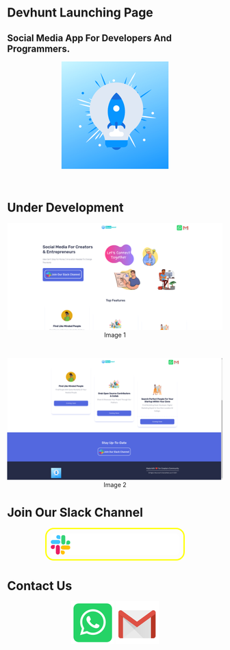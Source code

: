# Devhunt Launching Page

## Social Media App For Developers And Programmers.

<p align="center">
  <img src="./static/images/Devhunt.png" width="250">
</p>

<br>

# Under Development

<p align="center">
  <img src="./static/images/Screenshot.png">
  Image 1
</p>

<br>

<p align="center"> 
   <img src="./static/images/Screenshot2.png">
    Image 2
</p>

# Join Our Slack Channel

<p align="center">
  <a href="https://join.slack.com/t/giantsmeet/shared_invite/zt-nrm4nzq8-DzSAM7X7O4saYJLTARGZ1Q" target="_blank" > <img style="border: 3px solid yellow;padding: 10px;border-radius: 20px;" src="./static/images/joinslack.png" alt="" /></a>
</p>

# Contact Us

<p align="center">
    <a  style="text-decoration: none;" target="_blank" 
    href="https://api.whatsapp.com/send?phone=919641831706">
    <img src="./static/images/whatsapp.svg" />
    </a>
    <a style="text-decoration: none;" target="_blank" 
    href="mailto:admin@giantsmeet.com">
     <img src="./static/images/mail.svg" />
     </a>
</p>